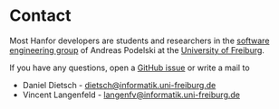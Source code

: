 # Contact

Most Hanfor developers are students and researchers in the [software engineering group](https://swt.informatik.uni-freiburg.de/) of Andreas Podelski at the [University of Freiburg](https://uni-freiburg.de).

If you have any questions, open a [GitHub issue](https://github.com/ultimate-pa/hanfor/issues) or write a mail to

- Daniel Dietsch - [dietsch@informatik.uni-freiburg.de](mailto:dietsch@informatik.uni-freiburg.de)
- Vincent Langenfeld - [langenfv@informatik.uni-freiburg.de](mailto:langenfv@informatik.uni-freiburg.de)